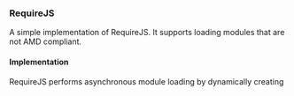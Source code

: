 ### RequireJS

A simple implementation of RequireJS. It supports loading modules that are not
AMD compliant.

#### Implementation
RequireJS performs asynchronous module loading by dynamically creating <script>
tags in html from module dependencies, and attaching an onload event handler to
each of these script tags. This handler finalizes the load of this module, which
triggers a recursive backtrace to finish the load of upper level depending
modules.

#### Usage
Same as the standard RequireJS library, but without the complex features.
A simple example is given in index.html.

#### Issues
CommonJS style module is not supported yet.
